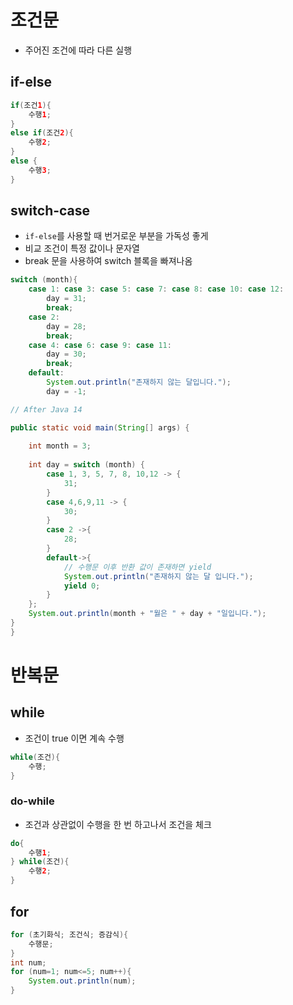 # 조건문

- 주어진 조건에 따라 다른 실행

## if-else

```java
if(조건1){
    수행1;
}
else if(조건2){
    수행2;
}
else {
    수행3;
}
```

## switch-case

- `if-else`를 사용할 때 번거로운 부분을 가독성 좋게
- 비교 조건이 특정 값이나 문자열
- break 문을 사용하여 switch 블록을 빠져나옴

```java
switch (month){
    case 1: case 3: case 5: case 7: case 8: case 10: case 12:
        day = 31;
        break;
    case 2:
        day = 28;
        break;
    case 4: case 6: case 9: case 11:
        day = 30;
        break;
    default:
        System.out.println("존재하지 않는 달입니다.");
        day = -1;

// After Java 14

public static void main(String[] args) {
    
    int month = 3;
    
    int day = switch (month) {
        case 1, 3, 5, 7, 8, 10,12 -> {
            31;
        }
        case 4,6,9,11 -> {
            30;
        }
        case 2 ->{
            28;
        }
        default->{
            // 수행문 이후 반환 값이 존재하면 yield
            System.out.println("존재하지 않는 달 입니다."); 
            yield 0;
        }
    };
    System.out.println(month + "월은 " + day + "일입니다.");
}
}
```

# 반복문

## while

- 조건이 true 이면 계속 수행

```java
while(조건){
    수행;
}
```

### do-while

- 조건과 상관없이 수행을 한 번 하고나서 조건을 체크

```java
do{
    수행1;
} while(조건){
    수행2;
}
```

## for

```java
for (초기화식; 조건식; 증감식){
    수행문;
}
int num;
for (num=1; num<=5; num++){
    System.out.println(num);
}
```